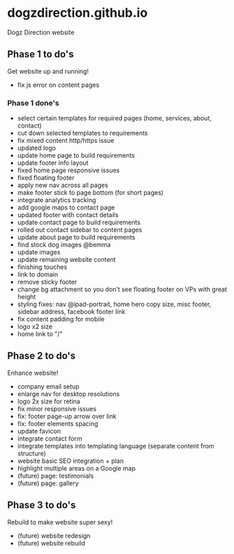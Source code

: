 # dogzdirection.github.io
Dogz Direction website

## Phase 1 to do's
Get website up and running!
- fix js error on content pages

### Phase 1 done's
- select certain templates for required pages (home, services, about, contact)
- cut down selected templates to requirements
- fix mixed content http/https issue
- updated logo
- update home page to build requirements
- update footer info layout
- fixed home page responsive issues
- fixed floating footer
- apply new nav across all pages
- make footer stick to page bottom (for short pages)
- integrate analytics tracking
- add google maps to contact page
- updated footer with contact details
- update contact page to build requirements
- rolled out contact sidebar to content pages
- update about page to build requirements
- find stock dog images @bemma
- update images
- update remaining website content
- finishing touches
- link to domain
- remove sticky footer
- change bg attachment so you don’t see floating footer on VPs with great height
- styling fixes: nav @ipad-portrait, home hero copy size, misc footer, sidebar address, facebook footer link
- fix content padding for mobile
- logo x2 size
- home link to "/"

## Phase 2 to do's
Enhance website!
- company email setup
- enlarge nav for desktop resolutions
- logo 2x size for retina
- fix minor responsive issues
- fix: footer page-up arrow over link
- fix: footer elements spacing
- update favicon
- integrate contact form
- integrate templates into templating language (separate content from structure)
- website basic SEO integration + plan
- highlight multiple areas on a Google map
- (future) page: testimonials
- (future) page: gallery

## Phase 3 to do's
Rebuild to make website super sexy!
- (future) website redesign
- (future) website rebuild
